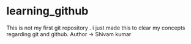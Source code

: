 # learning_github
This is not my first git repository . i just made this to clear my concepts regarding git and github.
Author -> Shivam kumar
